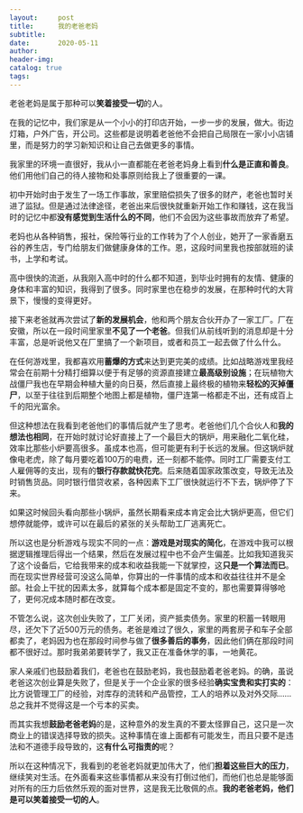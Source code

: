 ```yaml
---
layout:     post  
title:      我的老爸老妈
subtitle:  
date:       2020-05-11
author:  
header-img: 
catalog: true  
tags:
---
```



老爸老妈是属于那种可以**笑着接受一切**的人。

在我的记忆中，我们家是从一个小小的打印店开始，一步一步的发展，做大。街边灯箱，户外广告，开公司。这些都是说明着老爸他不会把自己局限在一家小小店铺里，而是努力的学习新知识和让自己去做更多的事情。

我家里的环境一直很好，我从小一直都能在老爸老妈身上看到**什么是正直和善良**。他们用他们自己的待人接物和处事原则给我上了很重要的一课。

初中开始时由于发生了一场工作事故，家里赔偿损失了很多的财产，老爸也暂时关进了监狱。但是通过法律途径，老爸出来后很快就重新开始工作和赚钱，这在我当时的记忆中都**没有感觉到生活什么的不同**，他们不会因为这些事故而放弃了希望。

老妈也从各种销售，报社，保险等行业的工作转为了个人创业，她开了一家香磨五谷的养生店，专门给朋友们做健康身体的工作。恩，这段时间里我也按部就班的读书，上学和考试。

高中很快的流逝，从我刚入高中时的什么都不知道，到毕业时拥有的友情、健康的身体和丰富的知识，我得到了很多。同时家里也在稳步的发展，在那种时代的大背景下，慢慢的变得更好。

接下来老爸就再次尝试了**新的发展机会**，他和两个朋友合伙开办了一家工厂。厂在安徽，所以在一段时间里家里**不见了一个老爸**。但我们从前线听到的消息却是十分丰富，总是听说他又在厂里搞了一个新项目，或者和员工一起去做了什么什么。

在任何游戏里，我都喜欢用**蓄爆的方式**来达到更完美的成绩。比如战略游戏里我经常会在前期十分精打细算以便于有足够的资源直接建立**最高级别设施**；在玩植物大战僵尸我也在早期会种植大量的向日葵，然后直接上最终极的植物来**轻松的灭掉僵尸**，以至于往往到后期整个地图上都是植物，僵尸连第一格都走不出，还有成百上千的阳光富余。

但这种想法在我看到老爸他们的事情后就产生了思考。老爸他们几个合伙人和**我的想法也相同**，在开始时就讨论好直接上了一个最巨大的锅炉，用来融化二氧化硅，效率比那些小炉要高很多。虽成本也高，但可能更有利于长远的发展。但这锅炉就像电老虎，除了每月要吃着100万的电费，还一刻都不能停。同时工厂需要支付工人雇佣等的支出，现有的**银行存款就快花完**。后来随着国家政策改变，导致无法及时销售货品。同时银行借贷收紧，各种因素下工厂很快就运行不下去，锅炉停了下来。

如果这时候回头看向那些小锅炉，虽然长期看来成本肯定会比大锅炉更高，但它们想停就能停，或许可以在最后的紧张的关头帮助工厂逃离死亡。

所以这也是分析游戏与现实不同的一点：**游戏是对现实的简化**，在游戏中我可以根据逻辑推理后得出一个结果，然后在发展过程中也不会产生偏差。比如我知道我买了这个设备后，它给我带来的成本和收益我能一下就掌控，这**只是一个算法而已**。而在现实世界经营可没这么简单，你算出的一件事情的成本和收益往往并不是全部。社会上干扰的因素太多，就算每个成本都是固定不变的，那也需要算得够呛了，更何况成本随时都在改变。

不管怎么说，这次创业失败了，工厂关闭，资产抵卖债务。家里的积蓄一转眼用尽，还欠下了近500万元的债务。老爸是难过了很久，家里的两套房子和车子全部都卖了，老妈因为也在那段时间参与做了**很多善后的事务**，因此他们俩在那段时间都不很好过。那时我弟弟要转学了，我又正在准备休学的事，一地黄花。

家人亲戚们也鼓励着我们，老爸也在鼓励老妈，我也鼓励着老爸老妈。的确，虽说老爸这次创业算是失败了，但是关于一个企业家的很多经验**确实宝贵和实打实的**：比方说管理工厂的经验，对库存的流转和产品管控，工人的培养以及对外交际……总之我并不觉得这是一个亏本的买卖。

而其实我想**鼓励老爸老妈**的是，这种意外的发生真的不要太怪罪自己，这只是一次商业上的错误选择导致的损失。这种事情在谁上面都有可能发生，而且只要不是违法和不道德手段导致的，这**有什么可指责的**呢？

所以在这种情况下，我看到的老爸老妈就更加伟大了，他们**担着这些巨大的压力**，继续笑对生活。在外面看来这些事情都从来没有打倒过他们，而他们也总是能够面对所有的压力后依然乐观的面对世界，这是我无比敬佩的点。**我的老爸老妈，他们是可以笑着接受一切的人**。